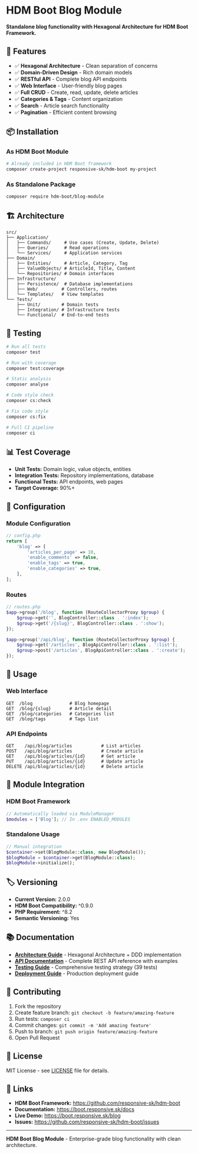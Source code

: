 # HDM Boot Blog Module

**Standalone blog functionality with Hexagonal Architecture for HDM Boot Framework.**

## 🚀 Features

- ✅ **Hexagonal Architecture** - Clean separation of concerns
- ✅ **Domain-Driven Design** - Rich domain models
- ✅ **RESTful API** - Complete blog API endpoints
- ✅ **Web Interface** - User-friendly blog pages
- ✅ **Full CRUD** - Create, read, update, delete articles
- ✅ **Categories & Tags** - Content organization
- ✅ **Search** - Article search functionality
- ✅ **Pagination** - Efficient content browsing

## 📦 Installation

### As HDM Boot Module
```bash
# Already included in HDM Boot framework
composer create-project responsive-sk/hdm-boot my-project
```

### As Standalone Package
```bash
composer require hdm-boot/blog-module
```

## 🏗️ Architecture

```
src/
├── Application/
│   ├── Commands/     # Use cases (Create, Update, Delete)
│   ├── Queries/      # Read operations
│   └── Services/     # Application services
├── Domain/
│   ├── Entities/     # Article, Category, Tag
│   ├── ValueObjects/ # ArticleId, Title, Content
│   └── Repositories/ # Domain interfaces
├── Infrastructure/
│   ├── Persistence/  # Database implementations
│   ├── Web/         # Controllers, routes
│   └── Templates/   # View templates
└── Tests/
    ├── Unit/        # Domain tests
    ├── Integration/ # Infrastructure tests
    └── Functional/  # End-to-end tests
```

## 🧪 Testing

```bash
# Run all tests
composer test

# Run with coverage
composer test:coverage

# Static analysis
composer analyse

# Code style check
composer cs:check

# Fix code style
composer cs:fix

# Full CI pipeline
composer ci
```

## 📊 Test Coverage

- **Unit Tests:** Domain logic, value objects, entities
- **Integration Tests:** Repository implementations, database
- **Functional Tests:** API endpoints, web pages
- **Target Coverage:** 90%+

## 🔧 Configuration

### Module Configuration
```php
// config.php
return [
    'blog' => [
        'articles_per_page' => 10,
        'enable_comments' => false,
        'enable_tags' => true,
        'enable_categories' => true,
    ],
];
```

### Routes
```php
// routes.php
$app->group('/blog', function (RouteCollectorProxy $group) {
    $group->get('', BlogController::class . ':index');
    $group->get('/{slug}', BlogController::class . ':show');
});

$app->group('/api/blog', function (RouteCollectorProxy $group) {
    $group->get('/articles', BlogApiController::class . ':list');
    $group->post('/articles', BlogApiController::class . ':create');
});
```

## 🚀 Usage

### Web Interface
```
GET  /blog              # Blog homepage
GET  /blog/{slug}       # Article detail
GET  /blog/categories   # Categories list
GET  /blog/tags         # Tags list
```

### API Endpoints
```
GET    /api/blog/articles           # List articles
POST   /api/blog/articles           # Create article
GET    /api/blog/articles/{id}      # Get article
PUT    /api/blog/articles/{id}      # Update article
DELETE /api/blog/articles/{id}      # Delete article
```

## 🔌 Module Integration

### HDM Boot Framework
```php
// Automatically loaded via ModuleManager
$modules = ['Blog']; // In .env ENABLED_MODULES
```

### Standalone Usage
```php
// Manual integration
$container->set(BlogModule::class, new BlogModule());
$blogModule = $container->get(BlogModule::class);
$blogModule->initialize();
```

## 🏷️ Versioning

- **Current Version:** 2.0.0
- **HDM Boot Compatibility:** ^0.9.0
- **PHP Requirement:** ^8.2
- **Semantic Versioning:** Yes

## 📚 Documentation

- [**Architecture Guide**](docs/ARCHITECTURE.md) - Hexagonal Architecture + DDD implementation
- [**API Documentation**](docs/API.md) - Complete REST API reference with examples
- [**Testing Guide**](docs/TESTING.md) - Comprehensive testing strategy (39 tests)
- [**Deployment Guide**](docs/DEPLOYMENT.md) - Production deployment guide

## 🤝 Contributing

1. Fork the repository
2. Create feature branch: `git checkout -b feature/amazing-feature`
3. Run tests: `composer ci`
4. Commit changes: `git commit -m 'Add amazing feature'`
5. Push to branch: `git push origin feature/amazing-feature`
6. Open Pull Request

## 📄 License

MIT License - see [LICENSE](LICENSE) file for details.

## 🔗 Links

- **HDM Boot Framework:** https://github.com/responsive-sk/hdm-boot
- **Documentation:** https://boot.responsive.sk/docs
- **Live Demo:** https://boot.responsive.sk/blog
- **Issues:** https://github.com/responsive-sk/hdm-boot/issues

---

**HDM Boot Blog Module** - Enterprise-grade blog functionality with clean architecture.
